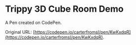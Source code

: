 # Trippy 3D Cube Room Demo

A Pen created on CodePen.

Original URL: [https://codepen.io/carterfromsl/pen/KwKxdqR](https://codepen.io/carterfromsl/pen/KwKxdqR).

